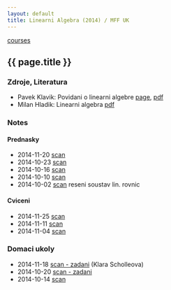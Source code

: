 ```yaml
---
layout: default
title: Linearni Algebra (2014) / MFF UK
---
```


[courses](.)

## {{ page.title }}

### Zdroje, Literatura

* Pavek Klavik: Povidani o linearni algebre [page](http://pavel.klavik.cz/vyuka/texty/povidani_o_la.html), [pdf](http://pavel.klavik.cz/vyuka/texty/povidani_o_la.pdf)
* Milan Hladik: Linearni algebra [pdf](http://kam.mff.cuni.cz/~hladik/LA/text_la.pdf)

### Notes

#### Prednasky

* 2014-11-20 [scan](http://notes.drive.ondrejsika.com/mff/2014/linearni-algebra/2014-11-20.pdf)
* 2014-10-23 [scan](http://notes.drive.ondrejsika.com/mff/2014/linearni-algebra/2014-10-23.pdf)
* 2014-10-16 [scan](http://notes.drive.ondrejsika.com/mff/2014/linearni-algebra/2014-10-16.pdf)
* 2014-10-10 [scan](http://notes.drive.ondrejsika.com/mff/2014/linearni-algebra/2014-10-10.pdf)
* 2014-10-02 [scan](http://notes.drive.ondrejsika.com/mff/2014/linearni-algebra/2014-10-02.pdf) reseni soustav lin. rovnic

#### Cviceni

* 2014-11-25 [scan](http://notes.drive.ondrejsika.com/mff/2014/linearni-algebra-cviceni/2014-11-25.pdf)
* 2014-11-11 [scan](http://notes.drive.ondrejsika.com/mff/2014/linearni-algebra-cviceni/2014-11-11.pdf)
* 2014-11-04 [scan](http://notes.drive.ondrejsika.com/mff/2014/linearni-algebra-cviceni/2014-11-04.pdf)

### Domaci ukoly

* 2014-11-18 [scan - zadani](http://notes.drive.ondrejsika.com/mff/2014/linearni-algebra-domaci-ukoly/2014-11-18-zadani.pdf) (Klara Scholleova)
* 2014-10-20 [scan - zadani](http://notes.drive.ondrejsika.com/mff/2014/linearni-algebra-domaci-ukoly/2014-10-20-zadani.pdf)
* 2014-10-14 [scan](http://notes.drive.ondrejsika.com/mff/2014/linearni-algebra-domaci-ukoly/2014-10-14.pdf)


